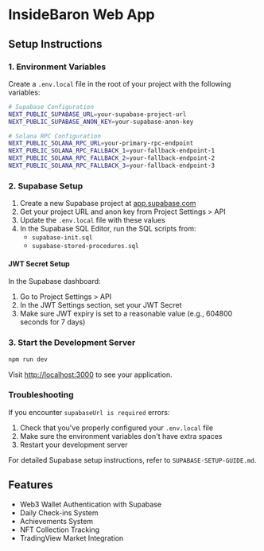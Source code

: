 # InsideBaron Web App

## Setup Instructions

### 1. Environment Variables

Create a `.env.local` file in the root of your project with the following variables:

```bash
# Supabase Configuration
NEXT_PUBLIC_SUPABASE_URL=your-supabase-project-url
NEXT_PUBLIC_SUPABASE_ANON_KEY=your-supabase-anon-key

# Solana RPC Configuration
NEXT_PUBLIC_SOLANA_RPC_URL=your-primary-rpc-endpoint
NEXT_PUBLIC_SOLANA_RPC_FALLBACK_1=your-fallback-endpoint-1
NEXT_PUBLIC_SOLANA_RPC_FALLBACK_2=your-fallback-endpoint-2
NEXT_PUBLIC_SOLANA_RPC_FALLBACK_3=your-fallback-endpoint-3
```

### 2. Supabase Setup

1. Create a new Supabase project at [app.supabase.com](https://app.supabase.com)
2. Get your project URL and anon key from Project Settings > API
3. Update the `.env.local` file with these values
4. In the Supabase SQL Editor, run the SQL scripts from:
   - `supabase-init.sql`
   - `supabase-stored-procedures.sql`

#### JWT Secret Setup
In the Supabase dashboard:
1. Go to Project Settings > API
2. In the JWT Settings section, set your JWT Secret
3. Make sure JWT expiry is set to a reasonable value (e.g., 604800 seconds for 7 days)

### 3. Start the Development Server

```bash
npm run dev
```

Visit [http://localhost:3000](http://localhost:3000) to see your application.

### Troubleshooting

If you encounter `supabaseUrl is required` errors:
1. Check that you've properly configured your `.env.local` file
2. Make sure the environment variables don't have extra spaces
3. Restart your development server

For detailed Supabase setup instructions, refer to `SUPABASE-SETUP-GUIDE.md`.

## Features

- Web3 Wallet Authentication with Supabase
- Daily Check-ins System
- Achievements System
- NFT Collection Tracking
- TradingView Market Integration
